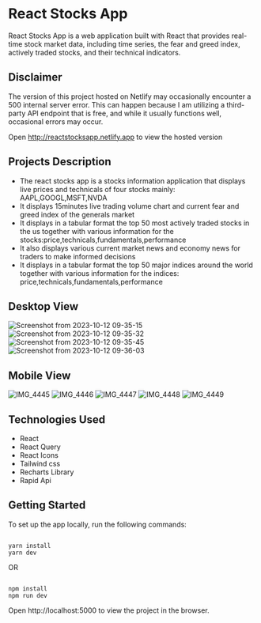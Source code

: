 # React Stocks App

React Stocks App is a web application built with React that provides real-time stock market data, including time series, the fear and greed index, actively traded stocks, and their technical indicators.

## Disclaimer
The version of this project hosted on Netlify may occasionally encounter a 500 internal server error. This can happen because I am utilizing a third-party API endpoint that is free, and while it usually functions well, occasional errors may occur.

Open http://reactstocksapp.netlify.app to view the hosted version
## Projects Description

- The react stocks app is a stocks information application that displays live prices and technicals of four stocks mainly: AAPL,GOOGL,MSFT,NVDA
- It displays 15minutes live trading volume chart and current fear and greed index of the generals market
- It displays in a tabular format the top 50 most actively traded stocks in the us together with various information for the stocks:price,technicals,fundamentals,performance
- It also displays various current market news and economy news for traders to make informed decisions
- It displays in a tabular format the top 50 major indices around the world together with various information for the indices: price,technicals,fundamentals,performance

## Desktop View
![Screenshot from 2023-10-12 09-35-15](https://github.com/Teddychuks/React-Stocks-App/assets/129964444/b8e0fdc4-e4e2-43d7-9a87-ffda3d39157e)
![Screenshot from 2023-10-12 09-35-32](https://github.com/Teddychuks/React-Stocks-App/assets/129964444/606c320e-6faf-4417-9472-d5eed47c676b)
![Screenshot from 2023-10-12 09-35-45](https://github.com/Teddychuks/React-Stocks-App/assets/129964444/53a95c63-8b54-4928-9ade-c1da5e3e8916)
![Screenshot from 2023-10-12 09-36-03](https://github.com/Teddychuks/React-Stocks-App/assets/129964444/225e70e0-1343-4d4f-9452-4614f7088221)

## Mobile View
![IMG_4445](https://github.com/Teddychuks/React-Stocks-App/assets/129964444/751d2c68-848e-4156-b167-b4d4b8984223)
![IMG_4446](https://github.com/Teddychuks/React-Stocks-App/assets/129964444/24e35844-9c0a-4343-ba30-33ccba9eab75)
![IMG_4447](https://github.com/Teddychuks/React-Stocks-App/assets/129964444/d1ea072b-c0a6-42f4-9267-1b67a45c7902)
![IMG_4448](https://github.com/Teddychuks/React-Stocks-App/assets/129964444/666f9399-3cf9-4394-a01e-a950ec31a50d)
![IMG_4449](https://github.com/Teddychuks/React-Stocks-App/assets/129964444/4ef8c131-972c-49ff-a71d-82a19ce3b72b)


## Technologies Used

- React
- React Query
- React Icons
- Tailwind css
- Recharts Library
- Rapid Api

## Getting Started

To set up the app locally, run the following commands:

```shell

yarn install
yarn dev
```

OR

```shell

npm install
npm run dev
```

Open http://localhost:5000 to view the project in the browser.



